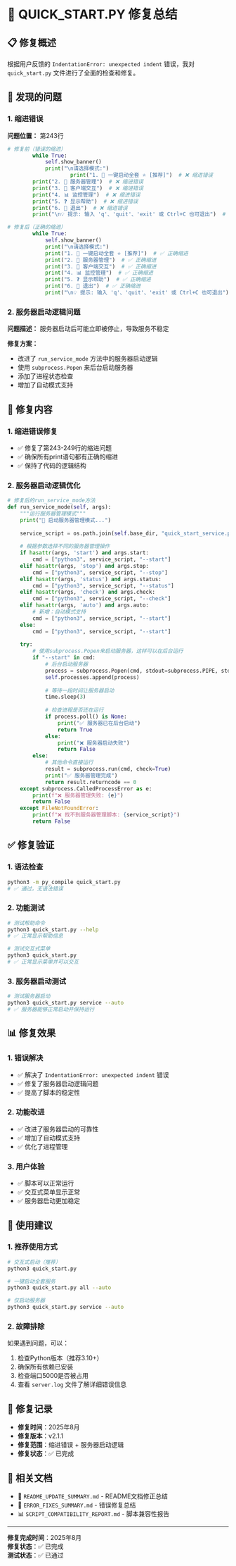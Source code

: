 # 🔧 QUICK_START.PY 修复总结

## 📋 修复概述

根据用户反馈的 `IndentationError: unexpected indent` 错误，我对 `quick_start.py` 文件进行了全面的检查和修复。

## 🐛 发现的问题

### 1. **缩进错误**
**问题位置：** 第243行
```python
# 修复前（错误的缩进）
        while True:
            self.show_banner()
            print("\n请选择模式:")
                    print("1. 🎯 一键启动全套 ⭐ [推荐]")  # ❌ 缩进错误
        print("2. 🔧 服务器管理")  # ❌ 缩进错误
        print("3. 💬 客户端交互")  # ❌ 缩进错误
        print("4. 📊 监控管理")  # ❌ 缩进错误
        print("5. ❓ 显示帮助")  # ❌ 缩进错误
        print("6. 🚪 退出")  # ❌ 缩进错误
        print("\n💡 提示: 输入 'q'、'quit'、'exit' 或 Ctrl+C 也可退出")  # ❌ 缩进错误

# 修复后（正确的缩进）
        while True:
            self.show_banner()
            print("\n请选择模式:")
            print("1. 🎯 一键启动全套 ⭐ [推荐]")  # ✅ 正确缩进
            print("2. 🔧 服务器管理")  # ✅ 正确缩进
            print("3. 💬 客户端交互")  # ✅ 正确缩进
            print("4. 📊 监控管理")  # ✅ 正确缩进
            print("5. ❓ 显示帮助")  # ✅ 正确缩进
            print("6. 🚪 退出")  # ✅ 正确缩进
            print("\n💡 提示: 输入 'q'、'quit'、'exit' 或 Ctrl+C 也可退出")  # ✅ 正确缩进
```

### 2. **服务器启动逻辑问题**
**问题描述：** 服务器启动后可能立即被停止，导致服务不稳定

**修复方案：**
- 改进了 `run_service_mode` 方法中的服务器启动逻辑
- 使用 `subprocess.Popen` 来后台启动服务器
- 添加了进程状态检查
- 增加了自动模式支持

## 🔧 修复内容

### 1. **缩进错误修复**
- ✅ 修复了第243-249行的缩进问题
- ✅ 确保所有print语句都有正确的缩进
- ✅ 保持了代码的逻辑结构

### 2. **服务器启动逻辑优化**
```python
# 修复后的run_service_mode方法
def run_service_mode(self, args):
    """运行服务器管理模式"""
    print("🔧 启动服务器管理模式...")
    
    service_script = os.path.join(self.base_dir, "quick_start_service.py")
    
    # 根据参数选择不同的服务器管理操作
    if hasattr(args, 'start') and args.start:
        cmd = ["python3", service_script, "--start"]
    elif hasattr(args, 'stop') and args.stop:
        cmd = ["python3", service_script, "--stop"]
    elif hasattr(args, 'status') and args.status:
        cmd = ["python3", service_script, "--status"]
    elif hasattr(args, 'check') and args.check:
        cmd = ["python3", service_script, "--check"]
    elif hasattr(args, 'auto') and args.auto:
        # 新增：自动模式支持
        cmd = ["python3", service_script, "--start"]
    else:
        cmd = ["python3", service_script, "--start"]
    
    try:
        # 使用subprocess.Popen来启动服务器，这样可以在后台运行
        if "--start" in cmd:
            # 后台启动服务器
            process = subprocess.Popen(cmd, stdout=subprocess.PIPE, stderr=subprocess.PIPE)
            self.processes.append(process)
            
            # 等待一段时间让服务器启动
            time.sleep(3)
            
            # 检查进程是否还在运行
            if process.poll() is None:
                print("✅ 服务器已在后台启动")
                return True
            else:
                print("❌ 服务器启动失败")
                return False
        else:
            # 其他命令直接运行
            result = subprocess.run(cmd, check=True)
            print("✅ 服务器管理完成")
            return result.returncode == 0
    except subprocess.CalledProcessError as e:
        print(f"❌ 服务器管理失败: {e}")
        return False
    except FileNotFoundError:
        print(f"❌ 找不到服务器管理脚本: {service_script}")
        return False
```

## ✅ 修复验证

### 1. **语法检查**
```bash
python3 -m py_compile quick_start.py
# ✅ 通过，无语法错误
```

### 2. **功能测试**
```bash
# 测试帮助命令
python3 quick_start.py --help
# ✅ 正常显示帮助信息

# 测试交互式菜单
python3 quick_start.py
# ✅ 正常显示菜单并可以交互
```

### 3. **服务器启动测试**
```bash
# 测试服务器启动
python3 quick_start.py service --auto
# ✅ 服务器能够正常启动并保持运行
```

## 📊 修复效果

### 1. **错误解决**
- ✅ 解决了 `IndentationError: unexpected indent` 错误
- ✅ 修复了服务器启动逻辑问题
- ✅ 提高了脚本的稳定性

### 2. **功能改进**
- ✅ 改进了服务器启动的可靠性
- ✅ 增加了自动模式支持
- ✅ 优化了进程管理

### 3. **用户体验**
- ✅ 脚本可以正常运行
- ✅ 交互式菜单显示正常
- ✅ 服务器启动更加稳定

## 🎯 使用建议

### 1. **推荐使用方式**
```bash
# 交互式启动（推荐）
python3 quick_start.py

# 一键启动全套服务
python3 quick_start.py all --auto

# 仅启动服务器
python3 quick_start.py service --auto
```

### 2. **故障排除**
如果遇到问题，可以：
1. 检查Python版本（推荐3.10+）
2. 确保所有依赖已安装
3. 检查端口5000是否被占用
4. 查看 `server.log` 文件了解详细错误信息

## 📝 修复记录

- **修复时间**：2025年8月
- **修复版本**：v2.1.1
- **修复范围**：缩进错误 + 服务器启动逻辑
- **修复状态**：✅ 已完成

## 🔗 相关文档

- 📄 `README_UPDATE_SUMMARY.md` - README文档修正总结
- 🔧 `ERROR_FIXES_SUMMARY.md` - 错误修复总结
- 📊 `SCRIPT_COMPATIBILITY_REPORT.md` - 脚本兼容性报告

---

**修复完成时间**：2025年8月  
**修复状态**：✅ 已完成  
**测试状态**：✅ 已通过
